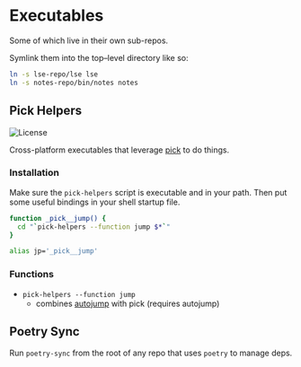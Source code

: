 # Executables

Some of which live in their own sub-repos.

Symlink them into the top–level directory like so:

```sh
ln -s lse-repo/lse lse
ln -s notes-repo/bin/notes notes
```

## Pick Helpers

![License](https://camo.githubusercontent.com/890acbdcb87868b382af9a4b1fac507b9659d9bf/68747470733a2f2f696d672e736869656c64732e696f2f62616467652f6c6963656e73652d4d49542d626c75652e737667)

Cross-platform executables that leverage [pick](https://github.com/calleerlandsson/pick) to do things.

### Installation

Make sure the `pick-helpers` script is executable and in your path. Then put some useful bindings in your shell startup file.

```sh
function _pick__jump() {
  cd "`pick-helpers --function jump $*`"
}

alias jp='_pick__jump'
```

### Functions

- `pick-helpers --function jump`
  - combines [autojump](https://github.com/wting/autojump) with pick (requires autojump)

## Poetry Sync

Run `poetry-sync` from the root of any repo that uses `poetry` to manage deps.
